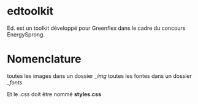 # edtoolkit
Ed. est un toolkit développé pour Greenflex dans le cadre du concours EnergySprong.

# Nomenclature
toutes les images dans un dossier *_img*
toutes les fontes dans un dossier *_fonts*

Et le .css doit être nommé **styles.css**
